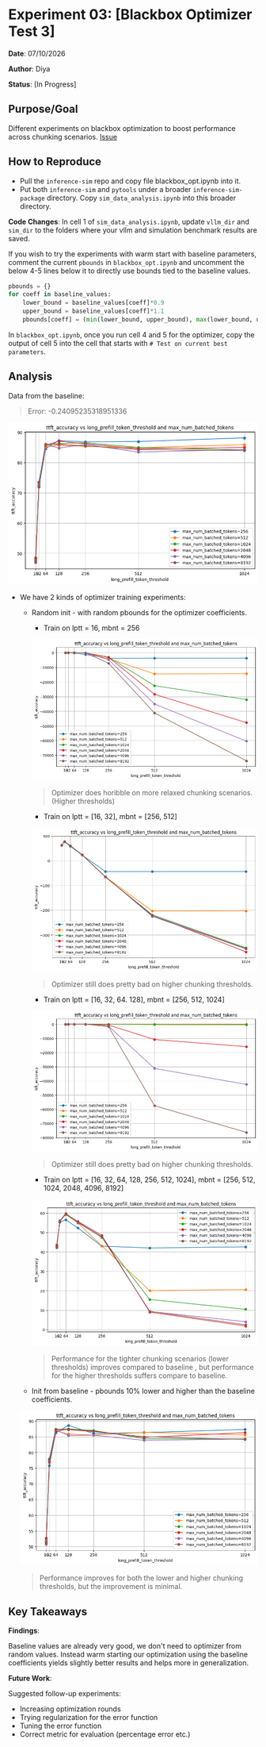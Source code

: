 # Experiment 03: [Blackbox Optimizer Test 3]

**Date**: 07/10/2026

**Author**: Diya

**Status**: [In Progress]

## Purpose/Goal

Different experiments on blackbox optimization to boost performance across chunking scenarios.
[Issue](https://github.com/inference-sim/inference-sim/issues/45)

## How to Reproduce

* Pull the `inference-sim` repo and copy file blackbox_opt.ipynb into it.
* Put both `inference-sim` and `pytools` under a broader `inference-sim-package` directory. Copy `sim_data_analysis.ipynb` into this broader directory.

**Code Changes**: 
In cell 1 of `sim_data_analysis.ipynb`, update `vllm_dir` and `sim_dir` to the folders where your vllm and simulation benchmark results are saved.

If you wish to try the experiments with warm start with baseline parameters, comment the current `pbounds` in `blackbox_opt.ipynb` and uncomment the below 4-5 lines below it to directly use bounds tied to the baseline values.

```python
pbounds = {}
for coeff in baseline_values:
    lower_bound = baseline_values[coeff]*0.9
    upper_bound = baseline_values[coeff]*1.1
    pbounds[coeff] = (min(lower_bound, upper_bound), max(lower_bound, upper_bound))
```

In `blackbox_opt.ipynb`, once you run cell 4 and 5 for the optimizer, copy the output of cell 5 into the cell that starts with `# Test on current best parameters`. 

## Analysis

Data from the baseline:

> Error: -0.24095235318951336

![baseline](analysis_images/exp3/baseline/ttfts.png "Baseline TTFTs")

* We have 2 kinds of optimizer training experiments:
    * Random init - with random pbounds for the optimizer coefficients. 
        * Train on lptt = 16, mbnt = 256

        ![lptt_16,mbnt=256](analysis_images/exp3/random_init/lptt_16_mnbt_256/ttfts.png "Train on lptt=16, mbnt=256")
        
        > Optimizer does horibble on more relaxed chunking scenarios. (Higher thresholds)

        * Train on lptt = [16, 32], mbnt = [256, 512]

        ![lptt_16-32,mbnt=256-512](analysis_images/exp3/random_init/lptt_16_32_mnbt_256_512/ttfts.png "Train on lptt=16-32, mbnt=256-512")

        > Optimizer still does pretty bad on higher chunking thresholds. 

        * Train on lptt = [16, 32, 64. 128], mbnt = [256, 512, 1024]

        ![lptt_16-128,mbnt=256-1024](analysis_images/exp3/random_init/lptt_16-128_mbnt_256-1024/ttfts.png "Train on lptt_16-128,mbnt=256-1024")

        > Optimizer still does pretty bad on higher chunking thresholds. 

        * Train on lptt = [16, 32, 64, 128, 256, 512, 1024], mbnt = [256, 512, 1024, 2048, 4096, 8192]

        ![lptt_16-1024,mbnt=256-8192](analysis_images/exp3/random_init/all/ttfts.png "Train on ptt_16-1024,mbnt=256-8192")

        > Performance for the tighter chunking scenarios (lower thresholds) improves compared to baseline , but performance for the higher thresholds suffers compare to baseline. 

    * Init from baseline - pbounds 10% lower and higher than the baseline coefficients.

    ![lptt_16-1024,mbnt=256-8192](analysis_images/exp3/init_from_baseline_all/all/ttfts.png "Train with warm start on ptt_16-1024,mbnt=256-8192")

    > Performance improves for both the lower and higher chunking thresholds, but the improvement is minimal. 


## Key Takeaways
**Findings**: 

Baseline values are already very good, we don't need to optimizer from random values. Instead warm starting our optimization using the baseline coefficients yields slightly better results and helps more in generalization. 

**Future Work**: 

Suggested follow-up experiments:

* Increasing optimization rounds 
* Trying regularization for the error function
* Tuning the error function
* Correct metric for evaluation (percentage error etc.)

